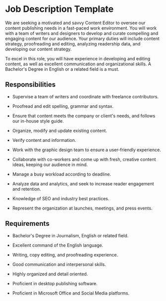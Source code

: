 # Job Description Template

We are seeking a motivated and savvy Content Editor to oversee our content publishing needs in a fast-paced work environment. You will work with a team of writers and designers to develop and curate compelling and engaging content for our audience. Your primary duties will include content strategy, proofreading and editing, analyzing readership data, and developing our content strategy.

To excel in this role, you will have experience in developing and editing content, as well as excellent communication and organizational skills. A Bachelor's Degree in English or a related field is a must.

## Responsibilities

* Supervise a team of writers and coordinate with freelance contributors.

* Proofread and edit spelling, grammar and syntax.

* Ensure that content meets the company or client's needs, and follows our in-house style guide.

* Organize, modify and update existing content.

* Verify content and information.

* Work with the graphic design team to ensure a user-friendly experience.

* Collaborate with co-workers and come up with fresh, creative content ideas, keeping our audience in mind.

* Manage a busy workload according to deadline.

* Analyze data and analytics, and seek to increase reader engagement and retention.

* Knowledge of SEO and industry best practices.

* Represent the organization at launches, meetings, and press events.

## Requirements

* Bachelor's Degree in Journalism, English or related field.

* Excellent command of the English language.

* Writing, copy editing, and proofreading experience.

* Good communication and interpersonal skills.

* Highly organized and detail oriented.

* Proficient in desktop publishing software.

* Proficient in Microsoft Office and Social Media platforms.

